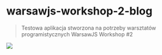 # warsawjs-workshop-2-blog

> Testowa aplikacja stworzona na potrzeby warsztatów programistycznych WarsawJS Workshop #2

![](http://warsawjs.com/assets/images/logo/logo-transparent-240x240.png)
